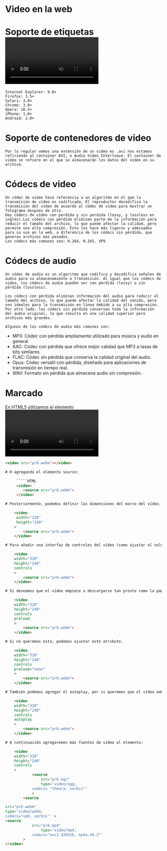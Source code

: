 # Video en la web

# Soporte de etiquetas <video>

    Internet Explorer: 9.0+
    Firefox: 3.5+
    Safari: 3.0+
    Chrome: 3.0+
    Opera: 10.5+
    iPhone: 1.0+
    Android: 2.0+

# Soporte de contenedores de video

    Por lo regular vemos una extensión de un video es .avi nos estamos refiriendo al container AVI, o Audio Video Interleave. El container de video se refiere en el que se almacenarán los datos del vídeo en su archivo.

# Códecs de video

    Un códec de video hace referencia a un algoritmo en el que la transmisión de vídeo es codificada. El reproductor decodifica la transmisión del vídeo de acuerdo al códec de vídeo para mostrar un fotograma despues de otro.
    Hay códecs de vídeo con perdida y sin perdida (lossy, y lossless en inglés).Los códecs con pérdida eliminan parte de la información para reducir el tamaño del archivo, lo que puede afectar la calidad, pero permite una alta compresión. Esto los hace más ligeros y adecuados para su uso en la web, a diferencia de los códecs sin pérdida, que generan archivos más pesados.
    Los códecs más comunes son: H.264, H.265, VP9

# Códecs de audio

    Un códec de audio es un algoritmo que codifica y decodifica señales de audio para su almacenamiento o transmisión. Al igual que los códecs de video, los códecs de audio pueden ser con pérdida (lossy) o sin pérdida (lossless).

    Los códecs con pérdida eliminan información del audio para reducir el tamaño del archivo, lo que puede afectar la calidad del sonido, pero son ideales para la transmisión en línea debido a su alta compresión. Por otro lado, los códecs sin pérdida conservan toda la información del audio original, lo que resulta en una calidad superior pero archivos más grandes.

    Algunos de los códecs de audio más comunes son:

- MP3: Códec con pérdida ampliamente utilizado para música y audio en general.
- AAC: Códec con pérdida que ofrece mejor calidad que MP3 a tasas de bits similares.
- FLAC: Códec sin pérdida que conserva la calidad original del audio.
- Opus: Códec versátil con pérdida, diseñado para aplicaciones de transmisión en tiempo real.
- WAV: Formato sin pérdida que almacena audio sin compresión.

# Marcado

En HTML5 utilizamos el elemento <video> para agregar vídeo en una página web, seguido de esto podemos agregar la fuente del vídeo ya sea como atributo dentro de la misma etiqueta:
`````HTML
<video src="pr6.webm"></video>

# O agregando el elemento source:

     `````HTML
     <video>
     	<source src="pr6.webm">
     </video>

# Posteriormente, podemos definir las dimensiones del marco del vídeo.

    <video
     width="320"
     height="240"
    >
    	<source src="pr6.webm">
    </video>

# Para añadir una interfaz de controles del vídeo (como ajustar el volumen, reproducir y pausar), incluimos el atributo controls

    <video
    width="320"
    height="240"
    controls
    >
    	<source src="pr6.webm">
    </video>

# Si deseamos que el vídeo empiece a descargarse tan pronto como la página cargue, debemos agregar el atributo preload, esto nos puede ser útil si el propósito principal de la página es reproducir el vídeo.

    <video
    width="320"
    height="240"
    controls
    preload
    >
    	<source src="pr6.webm">
    </video>

# Si no queremos esto, podemos ajustar este atributo.

    <video
    width="320"
    height="240"
    controls
    preload="none"
    >
    	<source src="pr6.webm">
    </video>

# También podemos agregar el autoplay, por si queremos que el vídeo además de cargarse junto con la página, se reproducirá al instante.

    <video
    width="320"
    height="240"
    controls
    autoplay
    >
    	<source src="pr6.webm">
    </video>

# A continuación agregaremos más fuentes de vídeo al elemento:

    <video
    width="320"
    height="240"
    controls
    >
    		<source
      			src="pr6.ogv"
      			type='video/ogg;
     		codecs= "theora, vorbis"'
    		>
    	<source

src="pr6.webm"
type='video/webm;
codecs="vp8, vorbis"' >
<source 
  			src="pr6.mp4"
     			type='video/mp4;
			codecs="avc1.42E01E, mp4a.40.2"'
   		>
</video>
